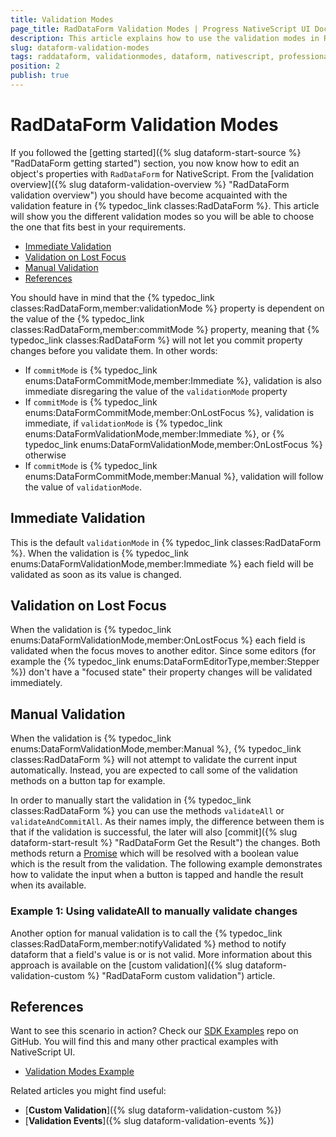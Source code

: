 ```yaml
---
title: Validation Modes
page_title: RadDataForm Validation Modes | Progress NativeScript UI Documentation
description: This article explains how to use the validation modes in RadDataForm for NativeScript.
slug: dataform-validation-modes
tags: raddataform, validationmodes, dataform, nativescript, professional, ui
position: 2
publish: true
---
```


# RadDataForm Validation Modes

If you followed the [getting started]({% slug dataform-start-source %} "RadDataForm getting started") section, you now know how to edit an object's properties with `RadDataForm` for NativeScript. From the [validation overview]({% slug dataform-validation-overview %} "RadDataForm validation overview") you should have become acquainted with the validation feature in {% typedoc_link classes:RadDataForm %}. This article will show you the different validation modes so you will be able to choose the one that fits best in your requirements.

* [Immediate Validation](#immediate-validation)
* [Validation on Lost Focus](#validation-on-lost-focus)
* [Manual Validation](#manual-validation)
* [References](#references)

You should have in mind that the {% typedoc_link classes:RadDataForm,member:validationMode %} property is dependent on the value of the {% typedoc_link classes:RadDataForm,member:commitMode %} property, meaning that {% typedoc_link classes:RadDataForm %} will not let you commit property changes before you validate them. In other words:

* If `commitMode` is {% typedoc_link enums:DataFormCommitMode,member:Immediate %}, validation is also immediate disregaring the value of the `validationMode` property
* If `commitMode` is {% typedoc_link enums:DataFormCommitMode,member:OnLostFocus %}, validation is immediate, if `validationMode` is {% typedoc_link enums:DataFormValidationMode,member:Immediate %}, or {% typedoc_link enums:DataFormValidationMode,member:OnLostFocus %} otherwise
* If `commitMode` is {% typedoc_link enums:DataFormCommitMode,member:Manual %}, validation will follow the value of `validationMode`.

## Immediate Validation

This is the default `validationMode` in {% typedoc_link classes:RadDataForm %}. When the validation is {% typedoc_link enums:DataFormValidationMode,member:Immediate %} each field will be validated as soon as its value is changed.

## Validation on Lost Focus

When the validation is {% typedoc_link enums:DataFormValidationMode,member:OnLostFocus %} each field is validated when the focus moves to another editor. Since some editors (for example the {% typedoc_link enums:DataFormEditorType,member:Stepper %}) don't have a "focused state" their property changes will be validated immediately.

## Manual Validation

When the validation is {% typedoc_link enums:DataFormValidationMode,member:Manual %}, {% typedoc_link classes:RadDataForm %} will not attempt to validate the current input automatically. Instead, you are expected to call some of the validation methods on a button tap for example.

In order to manually start the validation in {% typedoc_link classes:RadDataForm %} you can use the methods `validateAll` or `validateAndCommitAll`. As their names imply, the difference between them is that if the validation is successful, the later will also [commit]({% slug dataform-start-result %} "RadDataForm Get the Result") the changes. Both methods return a <a href="https://developer.mozilla.org/en-US/docs/Web/JavaScript/Reference/Global_Objects/Promise" target="_blank">Promise</a> which will be resolved with a boolean value which is the result from the validation. The following example demonstrates how to validate the input when a button is tapped and handle the result when its available.

### Example 1: Using validateAll to manually validate changes

<snippet id='dataform-validate-all'/>

Another option for manual validation is to call the {% typedoc_link classes:RadDataForm,member:notifyValidated %} method to notify dataform that a field's value is or is not valid. More information about this approach is available on the [custom validation]({% slug dataform-validation-custom %} "RadDataForm custom validation") article.

## References

Want to see this scenario in action?
Check our [SDK Examples](https://github.com/NativeScript/nativescript-ui-samples) repo on GitHub. You will find this and many other practical examples with NativeScript UI.

* [Validation Modes Example](https://github.com/NativeScript/nativescript-ui-samples/tree/master/dataform/app/examples/validation/validation-modes)

Related articles you might find useful:

* [**Custom Validation**]({% slug dataform-validation-custom %})
* [**Validation Events**]({% slug dataform-validation-events %})

